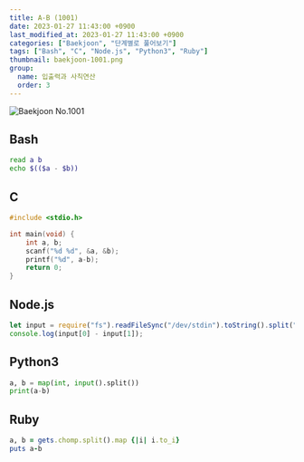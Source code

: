 ```yaml
---
title: A-B (1001)
date: 2023-01-27 11:43:00 +0900
last_modified_at: 2023-01-27 11:43:00 +0900
categories: ["Baekjoon", "단계별로 풀어보기"]
tags: ["Bash", "C", "Node.js", "Python3", "Ruby"]
thumbnail: baekjoon-1001.png
group:
  name: 입출력과 사칙연산
  order: 3
---
```


![Baekjoon No.1001](baekjoon-1001.png)

## Bash
```bash
read a b
echo $(($a - $b))
```

## C
```c
#include <stdio.h>

int main(void) {
	int a, b;
	scanf("%d %d", &a, &b);
	printf("%d", a-b);
	return 0;
}
```

## Node.js
```javascript
let input = require("fs").readFileSync("/dev/stdin").toString().split(" ").map(x => parseInt(x));
console.log(input[0] - input[1]);
```

## Python3
```python
a, b = map(int, input().split())
print(a-b)
```

## Ruby
```ruby
a, b = gets.chomp.split().map {|i| i.to_i}
puts a-b
```
